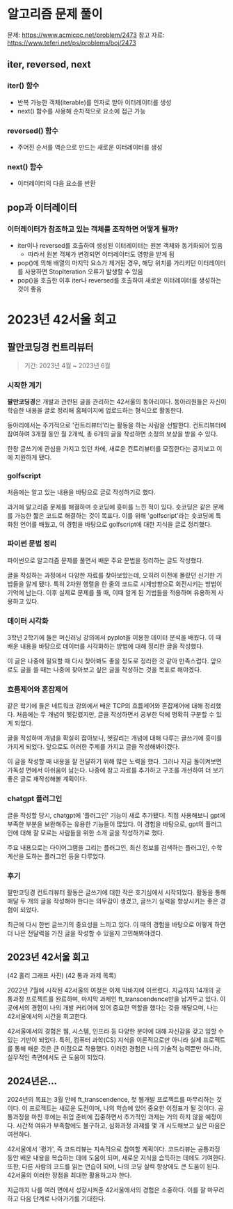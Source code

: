 # 알고리즘 문제 풀이

문제: https://www.acmicpc.net/problem/2473
참고 자료: https://www.teferi.net/ps/problems/boj/2473

## iter, reversed, next

### iter() 함수

- 반복 가능한 객체(iterable)를 인자로 받아 이터레이터를 생성
- next() 함수를 사용해 순차적으로 요소에 접근 가능

### reversed() 함수

- 주어진 순서를 역순으로 만드는 새로운 이터레이터를 생성

### next() 함수

- 이터레이터의 다음 요소를 반환

## pop과 이터레이터

### 이터레이터가 참조하고 있는 객체를 조작하면 어떻게 될까?

- iter이나 reversed를 호출하여 생성된 이터레이터는 원본 객체와 동기화되어 있음
  - 따라서 원본 객체가 변경되면 이터레이터도 영향을 받게 됨
- pop()에 의해 배열의 마지막 요소가 제거된 경우, 해당 위치를 가리키던 이터레이터를 사용하면 StopIteration 오류가 발생할 수 있음
- pop()을 호출한 이후 iter나 reversed를 호출하여 새로운 이터레이터를 생성하는 것이 좋음

# 2023년 42서울 회고

## 팔만코딩경 컨트리뷰터

> 기간: 2023년 4월 ~ 2023년 6월

### 시작한 계기

**팔만코딩경**은 개발과 관련된 글을 관리하는 42서울의 동아리이다.
동아리원들은 자신이 학습한 내용을 글로 정리해 홈페이지에 업로드하는 형식으로 활동한다.

동아리에서는 주기적으로 '컨트리뷰터'라는 활동을 하는 사람을 선발한다.
컨트리뷰터에 참여하여 3개월 동안 월 2개씩, 총 6개의 글을 작성하면 소정의 보상을 받을 수 있다.

한창 글쓰기에 관심을 가지고 있던 차에, 새로운 컨트리뷰터를 모집한다는 공지보고 이에 지원하게 됐다.

### golfscript

처음에는 알고 있는 내용을 바탕으로 글로 작성하기로 했다.

과거에 알고리즘 문제를 해결하며 숏코딩에 흥미를 느낀 적이 있다.
숏코딩은 같은 문제를 가능한 짧은 코드로 해결하는 것이 목표다.
이를 위해 'golfscript'라는 숏코딩에 특화된 언어를 배웠고, 이 경험을 바탕으로 golfscript에 대한 지식을 글로 정리했다.

### 파이썬 문법 정리

파이썬으로 알고리즘 문제를 풀면서 배운 주요 문법을 정리하는 글도 작성했다.

글을 작성하는 과정에서 다양한 자료를 찾아보았는데, 오히려 이전에 몰랐던 신기한 기법들을 알게 됐다.
특히 2차원 행렬을 한 줄의 코드로 시계방향으로 회전시키는 방법이 기억에 남는다.
이후 실제로 문제를 풀 때, 이때 알게 된 기법들을 적용하며 유용하게 사용하고 있다.

### 데이터 시각화

3학년 2학기에 들은 머신러닝 강의에서 pyplot을 이용한 데이터 분석을 배웠다.
이 때 배운 내용을 바탕으로 데이터를 시각화하는 방법에 대해 정리한 글을 작성했다.

이 글은 나중에 필요할 때 다시 찾아봐도 좋을 정도로 정리한 것 같아 만족스럽다.
앞으로도 글을 쓸 때는 나중에 찾아보고 싶은 글을 작성하는 것을 목표로 해야겠다.

### 흐름제어와 혼잡제어

같은 학기에 들은 네트워크 강의에서 배운 TCP의 흐름제어와 혼잡제어에 대해 정리했다.
처음에는 두 개념이 헷갈렸지만, 글을 작성하면서 공부한 덕에 명확히 구분할 수 있게 되었다.

글을 작성하며 개념을 확실히 잡아보니, 헷갈리는 개념에 대해 다루는 글쓰기에 흥미를 가지게 되었다.
앞으로도 이러한 주제를 가지고 글을 작성해봐야겠다.

이 글을 작성할 때 내용을 잘 전달하기 위해 많은 노력을 했다.
그러나 지금 돌이켜보면 가독성 면에서 아쉬움이 남는다.
나중에 참고 자료를 추가하고 구조를 개선하여 더 보기 좋은 글로 재작성해볼 계획이다.

### chatgpt 플러그인

글을 작성할 당시, chatgpt에 '플러그인' 기능이 새로 추가됐다.
직접 사용해보니 gpt에 부족한 부분을 보완해주는 유용한 기능들이 많았다.
이 경험을 바탕으로, gpt의 플러그인에 대해 잘 모르는 사람들을 위한 소개 글을 작성하기로 했다.

주요 내용으로는 다이어그램을 그리는 플러그인, 최신 정보를 검색하는 플러그인, 수학 계산을 도하는 플러그인 등을 다루었다.

### 후기

팔만코딩경 컨트리뷰터 활동은 글쓰기에 대한 작은 호기심에서 시작되었다.
활동을 통해 매달 두 개의 글을 작성해야 한다는 의무감이 생겼고, 글쓰기 실력을 향상시키는 좋은 경험이 되었다.

최근에 다시 한번 글쓰기의 중요성을 느끼고 있다.
이 때의 경험을 바탕으로 어떻게 하면 더 나은 전달력을 가진 글을 작성할 수 있을지 고민해봐야겠다.

## 2023년 42서울 회고

(42 홀리 그래프 사진) (42 통과 과제 목록)


2022년 7월에 시작된 42서울의 여정은 이제 막바지에 이르렀다.
지금까지 14개의 공통과정 프로젝트를 완료하며, 마지막 과제인 ft_transcendence만을 남겨두고 있다.
이곳에서의 경험이 나의 개발 커리어에 있어 중요한 역할을 했다는 것을 깨달으며, 나는 42서울에서의 시간을 회고한다.

42서울에서의 경험은 웹, 시스템, 인프라 등 다양한 분야에 대해 자신감을 갖고 임할 수 있는 기반이 되었다.
특히, 컴퓨터 과학(CS) 지식을 이론적으로만 아니라 실제 프로젝트를 통해 배운 것은 큰 이점으로 작용했다.
이러한 경험은 나의 기술적 능력뿐만 아니라, 실무적인 측면에서도 큰 도움이 되었다.

## 2024년은...

2024년의 목표는 3월 안에 ft_transcendence, 첫 웹개발 프로젝트를 마무리하는 것이다.
이 프로젝트는 새로운 도전이며, 나의 학습에 있어 중요한 이정표가 될 것이다.
공통과정을 마친 후에는 취업 준비에 집중하면서 추가적인 과제는 거의 하지 않을 예정이다.
시간적 여유가 부족함에도 불구하고, 심화과정 과제를 몇 개 시도해보고 싶은 마음은 여전하다.

42서울에서 '평가', 즉 코드리뷰는 지속적으로 참여할 계획이다.
코드리뷰는 공통과정 동안 배운 내용을 복습하는 데에 도움이 되며, 새로운 지식을 습득하는 데에도 기여한다.
또한, 다른 사람의 코드를 읽는 연습이 되어, 나의 코딩 실력 향상에도 큰 도움이 된다.
42서울의 이러한 장점을 최대한 활용하고자 한다.

지금까지 나를 여러 면에서 성장시켜준 42서울에서의 경험은 소중하다.
이를 잘 마무리하고 다음 단계로 나아가기를 기대한다.

